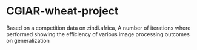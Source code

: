 # CGIAR-wheat-project
Based on a competition data on zindi.africa, A number of iterations where performed showing the efficiency of various image processing outcomes on generalization
